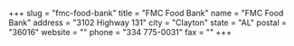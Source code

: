 +++
slug = "fmc-food-bank"
title = "FMC Food Bank"
name = "FMC Food Bank"
address = "3102 Highway 131"
city = "Clayton"
state = "AL"
postal = "36016"
website = ""
phone = "334 775-0031"
fax = ""
+++
